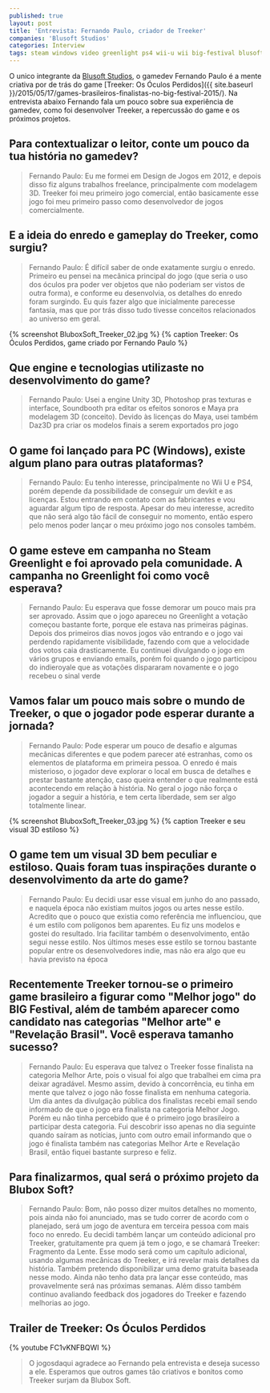 ```yaml
---
published: true
layout: post
title: 'Entrevista: Fernando Paulo, criador de Treeker'
companies: 'Blusoft Studios'
categories: Interview
tags: steam windows video greenlight ps4 wii-u wii big-festival blusoft-studios entrevista
---
```

O unico integrante da [Blusoft Studios](https://www.facebook.com/bluboxsoft), o gamedev Fernando Paulo é a mente criativa por de trás do game [Treeker: Os Óculos Perdidos]({{ site.baseurl }}/2015/05/17/games-brasileiros-finalistas-no-big-festival-2015/). Na entrevista abaixo Fernando fala um pouco sobre sua experiência de gamedev, como foi desenvolver Treeker, a repercussão do game e os próximos projetos.

## Para contextualizar o leitor, conte um pouco da tua história no gamedev?
> Fernando Paulo: Eu me formei em Design de Jogos em 2012, e depois disso fiz alguns trabalhos freelance, principalmente com modelagem 3D. Treeker foi meu primeiro jogo comercial, então basicamente esse jogo foi meu primeiro passo como desenvolvedor de jogos comercialmente.

## E a ideia do enredo e gameplay do Treeker, como surgiu?
> Fernando Paulo: É difícil saber de onde exatamente surgiu o enredo. Primeiro eu pensei na mecânica principal do jogo (que seria o uso dos óculos pra poder ver objetos que não poderiam ser vistos de outra forma), e conforme eu desenvolvia, os detalhes do enredo foram surgindo. Eu quis fazer algo que inicialmente parecesse fantasia, mas que por trás disso tudo tivesse conceitos relacionados ao universo em geral.

{% screenshot BluboxSoft_Treeker_02.jpg %}
{% caption Treeker: Os Óculos Perdidos, game criado por Fernando Paulo %}

## Que engine e tecnologias utilizaste no desenvolvimento do game?
> Fernando Paulo: Usei a engine Unity 3D, Photoshop pras texturas e interface, Soundbooth pra editar os efeitos sonoros e Maya pra modelagem 3D (conceito). Devido às licenças do Maya, usei também Daz3D pra criar os modelos finais a serem exportados pro jogo

## O game foi lançado para PC (Windows), existe algum plano para outras plataformas?
> Fernando Paulo: Eu tenho interesse, principalmente no Wii U e PS4, porém depende da possibilidade de conseguir um devkit e as licenças. Estou entrando em contato com as fabricantes e vou aguardar algum tipo de resposta. Apesar do meu interesse, acredito que não será algo tão fácil de conseguir no momento, então espero pelo menos poder lançar o meu próximo jogo nos consoles também.

## O game esteve em campanha no Steam Greenlight e foi aprovado pela comunidade. A campanha no Greenlight foi como você esperava?
> Fernando Paulo: Eu esperava que fosse demorar um pouco mais pra ser aprovado. Assim que o jogo apareceu no Greenlight a votação começou bastante forte, porque ele estava nas primeiras páginas. Depois dos primeiros dias novos jogos vão entrando e o jogo vai perdendo rapidamente visibilidade, fazendo com que a velocidade dos votos caia drasticamente. Eu continuei divulgando o jogo em vários grupos e enviando emails, porém foi quando o jogo participou do indieroyale que as votações dispararam novamente e o jogo recebeu o sinal verde

## Vamos falar um pouco mais sobre o mundo de Treeker, o que o jogador pode esperar durante a jornada?
> Fernando Paulo: Pode esperar um pouco de desafio e algumas mecânicas diferentes e que podem parecer até estranhas, como os elementos de plataforma em primeira pessoa. O enredo é mais misterioso, o jogador deve explorar o local em busca de detalhes e prestar bastante atenção, caso queira entender o que realmente está acontecendo em relação à história. No geral o jogo não força o jogador a seguir a história, e tem certa liberdade, sem ser algo totalmente linear.

{% screenshot BluboxSoft_Treeker_03.jpg %}
{% caption Treeker e seu visual 3D estiloso %}

## O game tem um visual 3D bem peculiar e estiloso. Quais foram tuas inspirações durante o desenvolvimento da arte do game?
> Fernando Paulo: Eu decidi usar esse visual em junho do ano passado, e naquela época não existiam muitos jogos ou artes nesse estilo. Acredito que o pouco que existia como referência me influenciou, que é um estilo com polígonos bem aparentes. Eu fiz uns modelos e gostei do resultado. Iria facilitar também o desenvolvimento, então segui nesse estilo. Nos últimos meses esse estilo se tornou bastante popular entre os desenvolvedores indie, mas não era algo que eu havia previsto na época

## Recentemente Treeker tornou-se o primeiro game brasileiro a figurar como "Melhor jogo" do BIG Festival, além de também aparecer como candidato nas categorias "Melhor arte" e "Revelação Brasil". Você esperava tamanho sucesso?
> Fernando Paulo: Eu esperava que talvez o Treeker fosse finalista na categoria Melhor Arte, pois o visual foi algo que trabalhei em cima pra deixar agradável. Mesmo assim, devido à concorrência, eu tinha em mente que talvez o jogo não fosse finalista em nenhuma categoria. Um dia antes da divulgação pública dos finalistas recebi email sendo informado de que o jogo era finalista na categoria Melhor Jogo. Porém eu não tinha percebido que é o primeiro jogo brasileiro a participar desta categoria. Fui descobrir isso apenas no dia seguinte quando saíram as notícias, junto com outro email informando que o jogo é finalista também nas categorias Melhor Arte e Revelação Brasil, então fiquei bastante surpreso e feliz.

## Para finalizarmos, qual será o próximo projeto da Blubox Soft?
> Fernando Paulo: Bom, não posso dizer muitos detalhes no momento, pois ainda não foi anunciado, mas se tudo correr de acordo com o planejado, será um jogo de aventura em terceira pessoa com mais foco no enredo. Eu decidi também lançar um conteúdo adicional pro Treeker, gratuitamente pra quem já tem o jogo, e se chamará Treeker: Fragmento da Lente. Esse modo será como um capítulo adicional, usando algumas mecânicas do Treeker, e irá revelar mais detalhes da história. Também pretendo disponibilizar uma demo gratuita baseada nesse modo. Ainda não tenho data pra lançar esse conteúdo, mas provavelmente será nas próximas semanas. Além disso também continuo avaliando feedback dos jogadores do Treeker e fazendo melhorias ao jogo.

## Trailer de Treeker: Os Óculos Perdidos
{% youtube FC1vKNFBQWI %}

> O jogosdaqui agradece ao Fernando pela entrevista e deseja sucesso a ele. Esperamos que outros games tão criativos e bonitos como Treeker surjam da Blubox Soft.